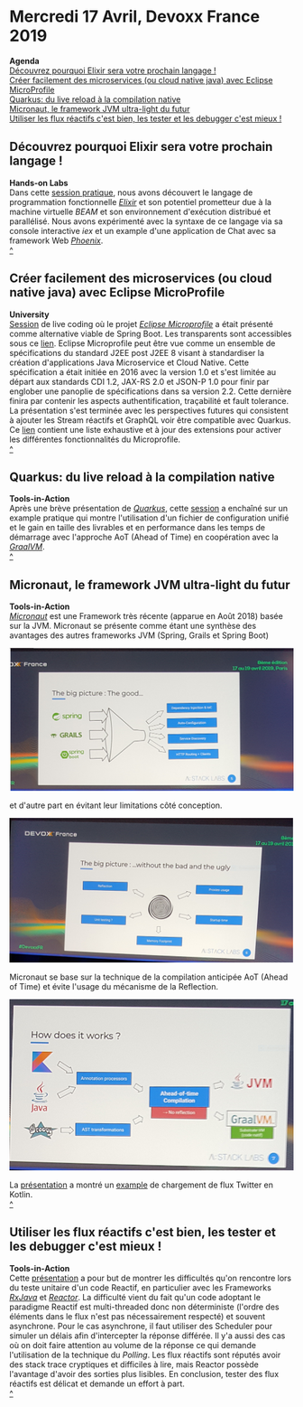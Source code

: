 # Mercredi 17 Avril, Devoxx France 2019
**Agenda**  
[Découvrez pourquoi Elixir sera votre prochain langage !](#découvrez-pourquoi-elixir-sera-votre-prochain-langage-!)  
[Créer facilement des microservices (ou cloud native java) avec Eclipse MicroProfile](#créer-facilement-des-microservices-ou-cloud-native-java-avec-eclipse-microprofile)  
[Quarkus: du live reload à la compilation native](#quarkus-du-live-reload-à-la-compilation-native)  
[Micronaut, le framework JVM ultra-light du futur](#micronaut-le-framework-jvm-ultra-light-du-futur)  
[Utiliser les flux réactifs c'est bien, les tester et les debugger c'est mieux !](#utiliser-les-flux-réactifs-cest-bien-les-tester-et-les-debugger-cest-mieux-!)  

## Découvrez pourquoi Elixir sera votre prochain langage !
**Hands-on Labs**  
Dans cette [session pratique](https://cfp.devoxx.fr/2019/talk/AHP-9443/Decouvrez_pourquoi_Elixir_sera_votre_prochain_langage!), nous avons découvert le langage de programmation fonctionnelle [_Elixir_](https://elixir-lang.org/) et son potentiel prometteur due à la machine virtuelle _BEAM_ et son environnement d'exécution distribué et parallélisé. Nous avons expérimenté avec la syntaxe de ce langage via sa console interactive _iex_ et un example d'une application de Chat avec sa framework Web [_Phoenix_](https://phoenixframework.org/).  
[^](#mercredi-17-avril-devoxx-france-2019)

## Créer facilement des microservices (ou cloud native java) avec Eclipse MicroProfile
**University**  
[Session](https://cfp.devoxx.fr/2019/talk/LGU-0798/Creer_facilement_des_microservices__(ou_cloud_native_java)_avec_Eclipse_MicroProfile) de live coding où le projet [_Eclipse Microprofile_](https://microprofile.io/) a était présenté comme alternative viable de Spring Boot. Les transparents sont accessibles sous ce [lien](https://speakerdeck.com/lbenoit/creer-facilement-des-microservices-ou-cloud-native-java-avec-eclipse-microprofile?slide=107). Eclipse Microprofile peut être vue comme un ensemble de spécifications du standard J2EE post J2EE 8 visant à standardiser la création d'applications Java Microservice et Cloud Native. Cette spécification a était initiée en 2016 avec la version 1.0 et s'est limitée au départ aux standards CDI 1.2, JAX-RS 2.0 et JSON-P 1.0 pour finir par englober une panoplie de spécifications dans sa version 2.2. Cette dernière finira par contenir les aspects authentification, traçabilité et fault tolerance. La présentation s'est terminée avec les perspectives futures qui consistent à ajouter les Stream réactifs et GraphQL voir être compatible avec Quarkus.
Ce [lien](https://github.com/microprofile-extensions) contient une liste exhaustive et à jour des extensions pour activer les différentes fonctionnalités du Microprofile.  
[^](#mercredi-17-avril-devoxx-france-2019)

## Quarkus: du live reload à la compilation native
**Tools-in-Action**  
Après une brève présentation de [_Quarkus_](https://quarkus.io/), cette [session](https://cfp.devoxx.fr/2019/talk/HRS-0291/Quarkus:_du_live_reload_a_la_compilation_native) a enchaîné sur un example pratique qui montre l'utilisation d'un fichier de configuration unifié et le gain en taille des livrables et en performance dans les temps de démarrage avec l'approche AoT (Ahead of Time) en coopération avec la [_GraalVM_](https://www.graalvm.org/).  
[^](#mercredi-17-avril-devoxx-france-2019)

## Micronaut, le framework JVM ultra-light du futur
**Tools-in-Action**  
[_Micronaut_](https://micronaut.io/) est une Framework très récente (apparue en Août 2018) basée sur la JVM. Micronaut se présente comme étant une synthèse des avantages des autres frameworks JVM (Spring, Grails et Spring Boot)

![alt text](./images/micronaut-advantages.png "Micronaut Advantages")

et d'autre part en évitant leur limitations côté conception.

![alt text](./images/micronaut-other-limitations.png "Limitations that Micronaut tried to avoid")

Micronaut se base sur la technique de la compilation anticipée AoT (Ahead of Time) et évite l'usage du mécanisme de la Reflection.

![alt text](./images/micronaut-how-it-works.png "Micronaut: How does it work")

La [présentation](https://cfp.devoxx.fr/2019/talk/WPM-6585/Micronaut,_le_framework_JVM_ultra-light_du_futur) a montré un [example](https://github.com/orevial/twitter-demo-micronaut-kotlin) de chargement de flux Twitter en Kotlin.  
[^](#mercredi-17-avril-devoxx-france-2019)

## Utiliser les flux réactifs c'est bien, les tester et les debugger c'est mieux !
**Tools-in-Action**  
Cette [présentation](https://cfp.devoxx.fr/2019/talk/XAF-7489/Utiliser_les_flux_reactifs_c'est_bien,_les_tester_et_les_debugger_c'est_mieux_!) a pour but de montrer les difficultés qu'on rencontre lors du teste unitaire d'un code Reactif, en particulier avec les Frameworks [_RxJava_](https://github.com/ReactiveX/RxJava) et [_Reactor_](https://projectreactor.io/). La difficulté vient du fait qu'un code adoptant le paradigme Reactif est multi-threaded donc non déterministe (l'ordre des éléments dans le flux n'est pas nécessairement respecté) et souvent asynchrone. Pour le cas asynchrone, il faut utiliser des Scheduler pour simuler un délais afin d'intercepter la réponse différée. Il y'a aussi des cas où on doit faire attention au volume de la réponse ce qui demande l'utilisation de la technique du _Polling_. Les flux réactifs sont réputés avoir des stack trace cryptiques et difficiles à lire, mais Reactor possède l'avantage d'avoir des sorties plus lisibles. En conclusion, tester des flux réactifs est délicat et demande un effort à part.  
[^](#mercredi-17-avril-devoxx-france-2019)
